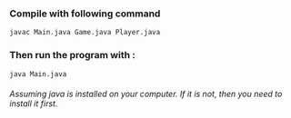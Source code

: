 ### Compile with following command
`` javac Main.java Game.java Player.java ``
### Then run the program with : 
`` java Main.java ``

###### Assuming java is installed on your computer. If it is not, then you need to install it first. 

